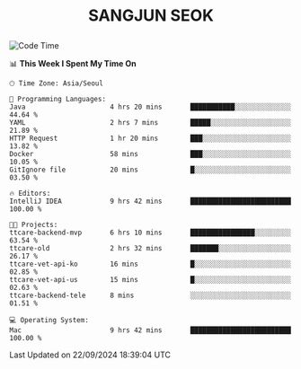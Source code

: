 <h1>
 <p align="center">
   SANGJUN SEOK
 </p>
</h1>

<!--START_SECTION:waka-->
![Code Time](http://img.shields.io/badge/Code%20Time-3%2C782%20hrs%2045%20mins-blue)

📊 **This Week I Spent My Time On** 

```text
🕑︎ Time Zone: Asia/Seoul

💬 Programming Languages: 
Java                     4 hrs 20 mins       ███████████░░░░░░░░░░░░░░   44.64 % 
YAML                     2 hrs 7 mins        █████░░░░░░░░░░░░░░░░░░░░   21.89 % 
HTTP Request             1 hr 20 mins        ███░░░░░░░░░░░░░░░░░░░░░░   13.82 % 
Docker                   58 mins             ███░░░░░░░░░░░░░░░░░░░░░░   10.05 % 
GitIgnore file           20 mins             █░░░░░░░░░░░░░░░░░░░░░░░░   03.50 % 

🔥 Editors: 
IntelliJ IDEA            9 hrs 42 mins       █████████████████████████   100.00 % 

🐱‍💻 Projects: 
ttcare-backend-mvp       6 hrs 10 mins       ████████████████░░░░░░░░░   63.54 % 
ttcare-old               2 hrs 32 mins       ███████░░░░░░░░░░░░░░░░░░   26.17 % 
ttcare-vet-api-ko        16 mins             █░░░░░░░░░░░░░░░░░░░░░░░░   02.85 % 
ttcare-vet-api-us        15 mins             █░░░░░░░░░░░░░░░░░░░░░░░░   02.63 % 
ttcare-backend-tele      8 mins              ░░░░░░░░░░░░░░░░░░░░░░░░░   01.51 % 

💻 Operating System: 
Mac                      9 hrs 42 mins       █████████████████████████   100.00 % 
```


 Last Updated on 22/09/2024 18:39:04 UTC
<!--END_SECTION:waka-->
